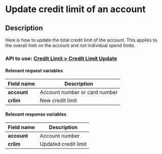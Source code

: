 # Update credit limit of an account

## Description

Here is how to update the total credit limit of the account. This applies to the overall limit on the account and not individual spend limits.

### API to use: [Credit Limit > Credit Limit Update](https://docs.firstdata.com/org/global/docs/api#credit-limit-update-v1)

#### Relevant request variables

| Field name   | Description                   |
|--------------|-------------------------------|
| **account**  | Account number or card number |
| **crlim**    | New credit limit              |

#### Relevant response variables

| Field name   | Description          |
|--------------|----------------------|
| **account**  | Account number       |
| **crlim**    | Updated credit limit |
